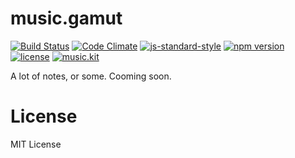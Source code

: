 # music.gamut

[![Build Status](https://travis-ci.org/danigb/music.gamut.svg?branch=master)](https://travis-ci.org/danigb/music.gamut)
[![Code Climate](https://codeclimate.com/github/danigb/music.gamut/badges/gpa.svg)](https://codeclimate.com/github/danigb/music.gamut)
[![js-standard-style](https://img.shields.io/badge/code%20style-standard-brightgreen.svg?style=flat)](https://github.com/feross/standard)
[![npm version](https://img.shields.io/npm/v/music.gamut.svg)](https://www.npmjs.com/package/music.gamut)
[![license](https://img.shields.io/npm/l/music.gamut.svg)](https://www.npmjs.com/package/music.gamut)
[![music.kit](https://img.shields.io/badge/music-kit-yellow.svg)](https://github.com/danigb/music.kit)

A lot of notes, or some. Cooming soon.

# License

MIT License

